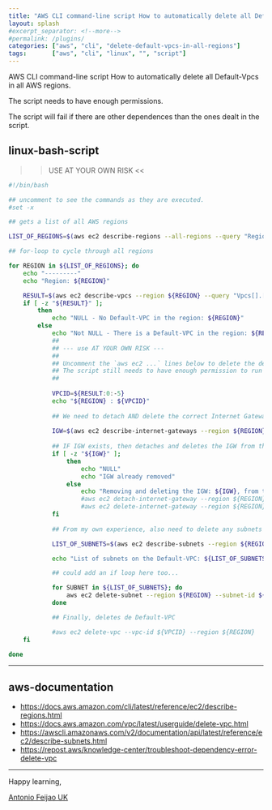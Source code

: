 ```yaml
---
title: "AWS CLI command-line script How to automatically delete all Default-Vpcs in all AWS regions"
layout: splash
#excerpt_separator: <!--more-->
#permalink: /plugins/
categories: ["aws", "cli", "delete-default-vpcs-in-all-regions"]
tags:       ["aws", "cli", "linux", "", "script"]
---
```


AWS CLI command-line script How to automatically delete all Default-Vpcs in all AWS regions.

The script needs to have enough permissions.

The script will fail if there are other dependences than the ones dealt in the script.


## linux-bash-script

>> USE AT YOUR OWN RISK <<

```bash
#!/bin/bash

## uncomment to see the commands as they are executed.
#set -x

## gets a list of all AWS regions

LIST_OF_REGIONS=$(aws ec2 describe-regions --all-regions --query "Regions[].{Name:RegionName}" --output text)

## for-loop to cycle through all regions

for REGION in ${LIST_OF_REGIONS}; do
    echo "---------"
    echo "Region: ${REGION}"

    RESULT=$(aws ec2 describe-vpcs --region ${REGION} --query "Vpcs[].[VpcId,IsDefault]" --output text 2>/dev/null)
    if [ -z "${RESULT}" ];
        then
            echo "NULL - No Default-VPC in the region: ${REGION}"
        else
            echo "Not NULL - There is a Default-VPC in the region: ${REGION}"
            ##
            ## --- use AT YOUR OWN RISK ---
            ##
            ## Uncomment the `aws ec2 ...` lines below to delete the default VPC in all regions.
            ## The script still needs to have enough permission to run the commands.
            ##
            
            VPCID=${RESULT:0:-5}
            echo "${REGION} : ${VPCID}"
            
            ## We need to detach AND delete the correct Internet Gateway (IGW), before we can delete the Default-VPC.
            
            IGW=$(aws ec2 describe-internet-gateways --region ${REGION} --filters "Name=attachment.vpc-id,Values=${VPCID}" --query 'InternetGateways[].InternetGatewayId' --output text)
            
            ## IF IGW exists, then detaches and deletes the IGW from the Default-VPC
            if [ -z "${IGW}" ];
                then
                    echo "NULL"
                    echo "IGW already removed"
                else
                    echo "Removing and deleting the IGW: ${IGW}, from the Default-VPC: ${VPCID}."
                    #aws ec2 detach-internet-gateway --region ${REGION} --internet-gateway-id ${IGW} --vpc-id ${VPCID}
                    #aws ec2 delete-internet-gateway --region ${REGION} --internet-gateway-id ${IGW}
            fi
            
            ## From my own experience, also need to delete any subnets associated with the Default-VPC.

            LIST_OF_SUBNETS=$(aws ec2 describe-subnets --region ${REGION} --filters "Name=vpc-id,Values=${VPCID}" --query "Subnets[*].[SubnetId]" --output text)

            echo "List of subnets on the Default-VPC: ${LIST_OF_SUBNETS}"

            ## could add an if loop here too...

            for SUBNET in ${LIST_OF_SUBNETS}; do
                aws ec2 delete-subnet --region ${REGION} --subnet-id ${SUBNET}
            done

            ## Finally, deletes de Default-VPC

            #aws ec2 delete-vpc --vpc-id ${VPCID} --region ${REGION} 
    fi

done
```

---

## aws-documentation

* <https://docs.aws.amazon.com/cli/latest/reference/ec2/describe-regions.html>
* <https://docs.aws.amazon.com/vpc/latest/userguide/delete-vpc.html>
* <https://awscli.amazonaws.com/v2/documentation/api/latest/reference/ec2/describe-subnets.html>
* <https://repost.aws/knowledge-center/troubleshoot-dependency-error-delete-vpc>

---

Happy learning,

[Antonio Feijao UK](https://www.antoniofeijao.com/)
